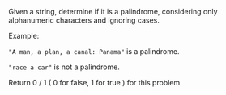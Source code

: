 Given a string, determine if it is a palindrome, considering only alphanumeric characters and ignoring cases.

Example:

<code>"A man, a plan, a canal: Panama"</code> is a palindrome.

<code>"race a car"</code> is not a palindrome.

Return 0 / 1 ( 0 for false, 1 for true ) for this problem
